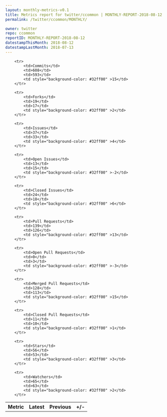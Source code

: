 ```yaml
---
layout: monthly-metrics-v0.1
title: Metrics report for twitter/ccommon | MONTHLY-REPORT-2018-08-12 | 2018-08-12
permalink: /twitter/ccommon/MONTHLY/

owner: twitter
repo: ccommon
reportID: MONTHLY-REPORT-2018-08-12
datestampThisMonth: 2018-08-12
datestampLastMonth: 2018-07-13
---
```



<table style="width: 100%;">
    <tr>
        <th>Metric</th>
        <th>Latest</th>
        <th>Previous</th>
        <th>+/-</th>
    </tr>

        <tr>
            <td>Commits</td>
            <td>608</td>
            <td>593</td>
            <td style="background-color: #32ff00" >15</td>
        </tr>
        
        <tr>
            <td>Forks</td>
            <td>19</td>
            <td>17</td>
            <td style="background-color: #32ff00" >2</td>
        </tr>
        
        <tr>
            <td>Issues</td>
            <td>37</td>
            <td>33</td>
            <td style="background-color: #32ff00" >4</td>
        </tr>
        
        <tr>
            <td>Open Issues</td>
            <td>13</td>
            <td>15</td>
            <td style="background-color: #32ff00" >-2</td>
        </tr>
        
        <tr>
            <td>Closed Issues</td>
            <td>24</td>
            <td>18</td>
            <td style="background-color: #32ff00" >6</td>
        </tr>
        
        <tr>
            <td>Pull Requests</td>
            <td>139</td>
            <td>126</td>
            <td style="background-color: #32ff00" >13</td>
        </tr>
        
        <tr>
            <td>Open Pull Requests</td>
            <td>0</td>
            <td>3</td>
            <td style="background-color: #32ff00" >-3</td>
        </tr>
        
        <tr>
            <td>Merged Pull Requests</td>
            <td>128</td>
            <td>113</td>
            <td style="background-color: #32ff00" >15</td>
        </tr>
        
        <tr>
            <td>Closed Pull Requests</td>
            <td>11</td>
            <td>10</td>
            <td style="background-color: #32ff00" >1</td>
        </tr>
        
        <tr>
            <td>Stars</td>
            <td>56</td>
            <td>53</td>
            <td style="background-color: #32ff00" >3</td>
        </tr>
        
        <tr>
            <td>Watchers</td>
            <td>65</td>
            <td>63</td>
            <td style="background-color: #32ff00" >2</td>
        </tr>
        
</table>
